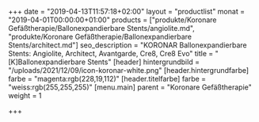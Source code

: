 +++
date = "2019-04-13T11:57:18+02:00"
layout = "productlist"
monat = "2019-04-01T00:00:00+01:00"
products = ["produkte/Koronare Gefäßtherapie/Ballonexpandierbare Stents/angiolite.md", "produkte/Koronare Gefäßtherapie/Ballonexpandierbare Stents/architect.md"]
seo_description = "KORONAR Ballonexpandierbare Stents: Angiolite, Architect, Avantgarde, Cre8, Cre8 Evo"
title = "[K]Ballonexpandierbare Stents"
[header]
hintergrundbild = "/uploads/2021/12/09/icon-koronar-white.png"
[header.hintergrundfarbe]
farbe = "magenta:rgb(228,19,112)"
[header.titelfarbe]
farbe = "weiss:rgb(255,255,255)"
[menu.main]
parent = "Koronare Gefäßtherapie"
weight = 1

+++
